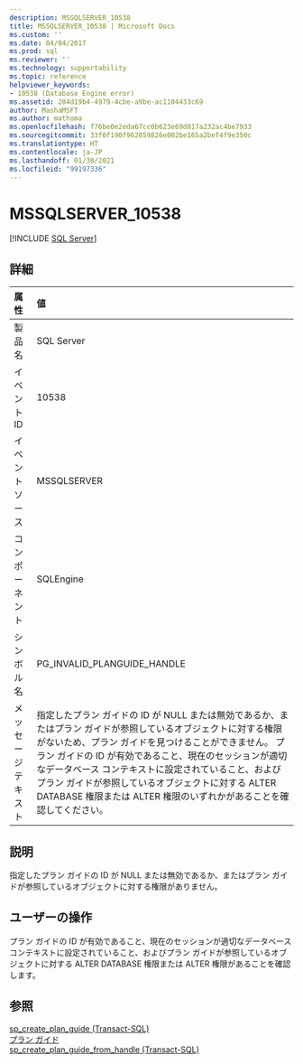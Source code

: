 ```yaml
---
description: MSSQLSERVER_10538
title: MSSQLSERVER_10538 | Microsoft Docs
ms.custom: ''
ms.date: 04/04/2017
ms.prod: sql
ms.reviewer: ''
ms.technology: supportability
ms.topic: reference
helpviewer_keywords:
- 10538 (Database Engine error)
ms.assetid: 284d19b4-4979-4cbe-a9be-ac1104433c69
author: MashaMSFT
ms.author: mathoma
ms.openlocfilehash: f76be0e2eda67cc0b623e69d817a232ac4be7933
ms.sourcegitcommit: 33f0f190f962059826e002be165a2bef4f9e350c
ms.translationtype: HT
ms.contentlocale: ja-JP
ms.lasthandoff: 01/30/2021
ms.locfileid: "99197336"
---
```

# <a name="mssqlserver_10538"></a>MSSQLSERVER_10538
 [!INCLUDE [SQL Server](../../includes/applies-to-version/sqlserver.md)]
  
## <a name="details"></a>詳細  
  
| 属性 | 値 |  
| :-------- | :---- |  
|製品名|SQL Server|  
|イベント ID|10538|  
|イベント ソース|MSSQLSERVER|  
|コンポーネント|SQLEngine|  
|シンボル名|PG_INVALID_PLANGUIDE_HANDLE|  
|メッセージ テキスト|指定したプラン ガイドの ID が NULL または無効であるか、またはプラン ガイドが参照しているオブジェクトに対する権限がないため、プラン ガイドを見つけることができません。 プラン ガイドの ID が有効であること、現在のセッションが適切なデータベース コンテキストに設定されていること、およびプラン ガイドが参照しているオブジェクトに対する ALTER DATABASE 権限または ALTER 権限のいずれかがあることを確認してください。|  
  
## <a name="explanation"></a>説明  
指定したプラン ガイドの ID が NULL または無効であるか、またはプラン ガイドが参照しているオブジェクトに対する権限がありません。  
  
## <a name="user-action"></a>ユーザーの操作  
プラン ガイドの ID が有効であること、現在のセッションが適切なデータベース コンテキストに設定されていること、およびプラン ガイドが参照しているオブジェクトに対する ALTER DATABASE 権限または ALTER 権限があることを確認します。  
  
## <a name="see-also"></a>参照  
[sp_create_plan_guide &#40;Transact-SQL&#41;](~/relational-databases/system-stored-procedures/sp-create-plan-guide-transact-sql.md)  
[プラン ガイド](~/relational-databases/performance/plan-guides.md)  
[sp_create_plan_guide_from_handle &#40;Transact-SQL&#41;](~/relational-databases/system-stored-procedures/sp-create-plan-guide-from-handle-transact-sql.md)  
  

